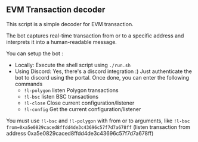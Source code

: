 ## EVM Transaction decoder

This script is a simple decoder for EVM transaction.

The bot captures real-time transaction from or to a specific address
and interprets it into a human-readable message.

You can setup the bot :
- Locally: Execute the shell script using ``./run.sh``
- Using Discord: Yes, there's a discord integration :)
  Just authenticate the bot to discord using the portal.
  Once done, you can enter the following commands
    - ``!l-polygon`` listen Polygon transactions
    - ``!l-bsc`` listen BSC transactions
    - ``!l-close`` Close current configuration/listener
    - ``!l-config`` Get the current configuration/listener

You must use ``!l-bsc`` and ``!l-polygon`` with from or to arguments, like
``!l-bsc from=0xa5e0829caced8ffdd4de3c43696c57f7d7a678ff`` (listen transaction
from address 0xa5e0829caced8ffdd4de3c43696c57f7d7a678ff)
